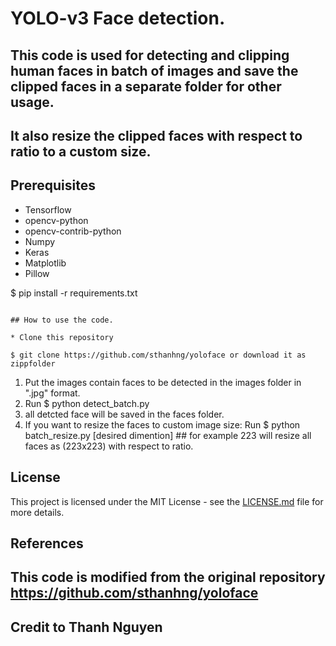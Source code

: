 # YOLO-v3 Face detection. 
## This code is used for detecting and clipping human faces in batch of images and save the clipped faces in a separate folder for other usage.
## It also resize the clipped faces with respect to ratio to a custom size.

## Prerequisites

* Tensorflow
* opencv-python
* opencv-contrib-python
* Numpy
* Keras
* Matplotlib
* Pillow

$ pip install -r requirements.txt
```

## How to use the code.

* Clone this repository

$ git clone https://github.com/sthanhng/yoloface or download it as  zippfolder
```
1. Put the images contain faces to be detected in the images folder  in ".jpg" format.
2. Run   $ python detect_batch.py
3. all detcted face will be saved in the faces folder.
4. If you want to resize the faces to custom image size:
   Run $   python  batch_resize.py  [desired dimention]  ## for example 223 will resize all faces as (223x223) with respect to ratio.


## License

This project is licensed under the MIT License - see the [LICENSE.md](LICENSE.md) file for more details.

## References

## This code is modified from the original repository https://github.com/sthanhng/yoloface
## Credit to Thanh Nguyen

